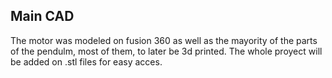 ## Main CAD

The motor was modeled on fusion 360 as well as the mayority of the parts of the pendulm, most of them, to later be 3d printed.
The whole proyect will be added on .stl files for easy acces.

